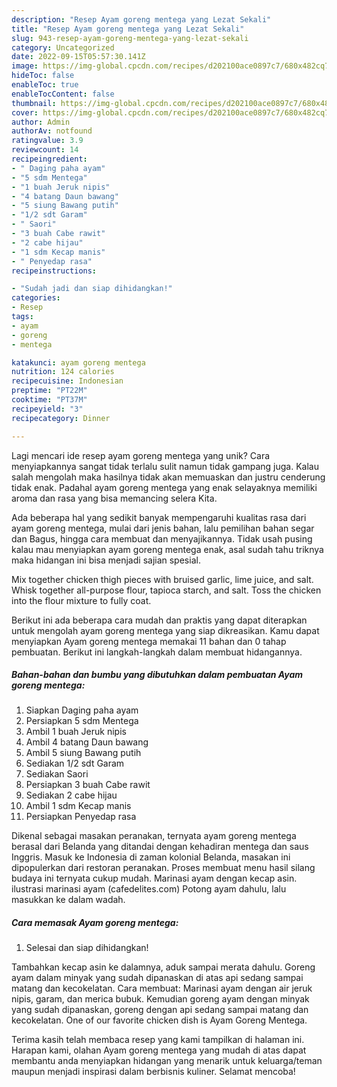 ```yaml
---
description: "Resep Ayam goreng mentega yang Lezat Sekali"
title: "Resep Ayam goreng mentega yang Lezat Sekali"
slug: 943-resep-ayam-goreng-mentega-yang-lezat-sekali
category: Uncategorized
date: 2022-09-15T05:57:30.141Z
image: https://img-global.cpcdn.com/recipes/d202100ace0897c7/680x482cq70/ayam-goreng-mentega-foto-resep-utama.jpg
hideToc: false
enableToc: true
enableTocContent: false
thumbnail: https://img-global.cpcdn.com/recipes/d202100ace0897c7/680x482cq70/ayam-goreng-mentega-foto-resep-utama.jpg
cover: https://img-global.cpcdn.com/recipes/d202100ace0897c7/680x482cq70/ayam-goreng-mentega-foto-resep-utama.jpg
author: Admin
authorAv: notfound
ratingvalue: 3.9
reviewcount: 14
recipeingredient:
- " Daging paha ayam"
- "5 sdm Mentega"
- "1 buah Jeruk nipis"
- "4 batang Daun bawang"
- "5 siung Bawang putih"
- "1/2 sdt Garam"
- " Saori"
- "3 buah Cabe rawit"
- "2 cabe hijau"
- "1 sdm Kecap manis"
- " Penyedap rasa"
recipeinstructions:

- "Sudah jadi dan siap dihidangkan!"
categories:
- Resep
tags:
- ayam
- goreng
- mentega

katakunci: ayam goreng mentega 
nutrition: 124 calories
recipecuisine: Indonesian
preptime: "PT22M"
cooktime: "PT37M"
recipeyield: "3"
recipecategory: Dinner

---
```





Lagi mencari ide resep ayam goreng mentega yang unik? Cara menyiapkannya sangat tidak terlalu sulit namun tidak gampang juga. Kalau salah mengolah maka hasilnya tidak akan memuaskan dan justru cenderung tidak enak. Padahal ayam goreng mentega yang enak selayaknya memiliki aroma dan rasa yang bisa memancing selera Kita.





Ada beberapa hal yang sedikit banyak mempengaruhi kualitas rasa dari ayam goreng mentega, mulai dari jenis bahan, lalu pemilihan bahan segar dan Bagus, hingga cara membuat dan menyajikannya. Tidak usah pusing kalau mau menyiapkan ayam goreng mentega enak,      asal sudah tahu triknya maka hidangan ini bisa menjadi sajian spesial.














Mix together chicken thigh pieces with bruised garlic, lime juice, and salt. Whisk together all-purpose flour, tapioca starch, and salt. Toss the chicken into the flour mixture to fully coat.






Berikut ini ada beberapa cara mudah dan praktis yang dapat diterapkan untuk mengolah ayam goreng mentega yang siap dikreasikan. Kamu dapat menyiapkan Ayam goreng mentega memakai 11 bahan dan 0 tahap pembuatan. Berikut ini langkah-langkah dalam membuat hidangannya.

<!--inarticleads1-->

##### Bahan-bahan dan bumbu yang dibutuhkan dalam pembuatan Ayam goreng mentega:

1. Siapkan  Daging paha ayam
1. Persiapkan 5 sdm Mentega
1. Ambil 1 buah Jeruk nipis
1. Ambil 4 batang Daun bawang
1. Ambil 5 siung Bawang putih
1. Sediakan 1/2 sdt Garam
1. Sediakan  Saori
1. Persiapkan 3 buah Cabe rawit
1. Sediakan 2 cabe hijau
1. Ambil 1 sdm Kecap manis
1. Persiapkan  Penyedap rasa


Dikenal sebagai masakan peranakan, ternyata ayam goreng mentega berasal dari Belanda yang ditandai dengan kehadiran mentega dan saus Inggris. Masuk ke Indonesia di zaman kolonial Belanda, masakan ini dipopulerkan dari restoran peranakan. Proses membuat menu hasil silang budaya ini ternyata cukup mudah. Marinasi ayam dengan kecap asin. ilustrasi marinasi ayam (cafedelites.com) Potong ayam dahulu, lalu masukkan ke dalam wadah. 

<!--inarticleads2-->

##### Cara memasak Ayam goreng mentega:


1. Selesai dan siap dihidangkan!

Tambahkan kecap asin ke dalamnya, aduk sampai merata dahulu. Goreng ayam dalam minyak yang sudah dipanaskan di atas api sedang sampai matang dan kecokelatan. Cara membuat: Marinasi ayam dengan air jeruk nipis, garam, dan merica bubuk. Kemudian goreng ayam dengan minyak yang sudah dipanaskan, goreng dengan api sedang sampai matang dan kecokelatan. One of our favorite chicken dish is Ayam Goreng Mentega. 

Terima kasih telah membaca resep yang kami tampilkan di halaman ini. Harapan kami, olahan Ayam goreng mentega yang mudah di atas dapat membantu anda menyiapkan hidangan yang menarik untuk keluarga/teman maupun menjadi inspirasi dalam berbisnis kuliner. Selamat mencoba!
